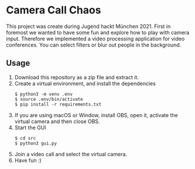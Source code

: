# Camera Call Chaos

This project was create during Jugend hackt München 2021. First in foremost we
wanted to have some fun and explore how to play with camera input. Therefore we
implemented a video processing application for video conferences. You can
select filters or blur out people in the background.

## Usage

1. Download this repository as a zip file and extract it.
2. Create a virtual environment, and install the dependencies
   ```console
   $ python3 -m venv .env
   $ source .env/bin/activate
   $ pip install -r requirements.txt
   ```
3. If you are using macOS or Window, install OBS, open it, activate the virtual
   camera and then close OBS.
3. Start the GUI
   ```console
   $ cd src
   $ python3 gui.py
   ```
4. Join a video call and select the virtual camera.
5. Have fun :)
